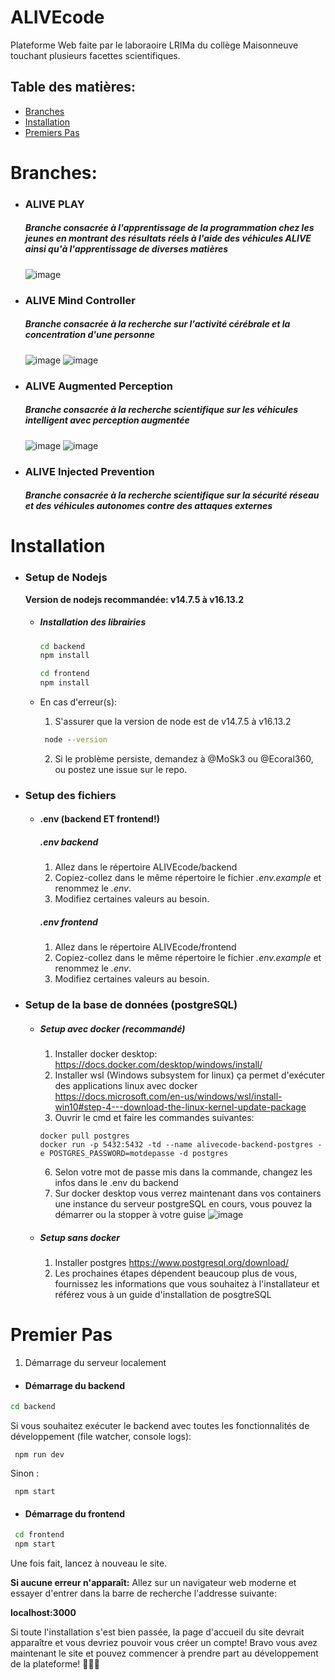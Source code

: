 # ALIVEcode

Plateforme Web faite par le laboraoire LRIMa du collège Maisonneuve touchant plusieurs facettes scientifiques.

## Table des matières:

- [Branches](#branches)
- [Installation](#installation)
- [Premiers Pas](#premier-pas)

# **Branches:**

- ### ALIVE PLAY
  ##### Branche consacrée à l'apprentissage de la programmation chez les jeunes en montrant des résultats réels à l'aide des véhicules ALIVE ainsi qu'à l'apprentissage de diverses matières
  ![image](https://user-images.githubusercontent.com/62816157/114948080-58249f00-9e1c-11eb-9afe-4081a82fd066.png?raw=true)
- ### ALIVE Mind Controller
  ##### Branche consacrée à la recherche sur l'activité cérébrale et la concentration d'une personne
  ![image](https://user-images.githubusercontent.com/62816157/116498951-f41cc480-a878-11eb-852f-a89c6088d7b3.png)
  ![image](https://user-images.githubusercontent.com/62816157/116499031-2c240780-a879-11eb-97fd-b83f4e7f1510.png)
- ### ALIVE Augmented Perception
  ##### Branche consacrée à la recherche scientifique sur les véhicules intelligent avec perception augmentée
  ![image](https://user-images.githubusercontent.com/62816157/116498903-d3ed0580-a878-11eb-87b0-5873aac01291.png)
  ![image](https://user-images.githubusercontent.com/62816157/116499088-4a8a0300-a879-11eb-9dae-4ccb92721c06.png)
- ### ALIVE Injected Prevention
  ##### Branche consacrée à la recherche scientifique sur la sécurité réseau et des véhicules autonomes contre des attaques externes

# Installation

- ### Setup de Nodejs

  **Version de nodejs recommandée: v14.7.5 à v16.13.2**

  - ##### Installation des librairies

    ```cmd
    cd backend
    npm install

    cd frontend
    npm install
    ```

  - En cas d'erreur(s):

    1. S'assurer que la version de node est de v14.7.5 à v16.13.2

    ```cmd
     node --version
    ```

    2. Si le problème persiste, demandez à @MoSk3 ou @Ecoral360, ou postez une issue sur le repo.

- ### Setup des fichiers

  - #### .env (backend ET frontend!)

    ##### .env backend

    1.  Allez dans le répertoire ALIVEcode/backend
    2.  Copiez-collez dans le même répertoire le fichier _.env.example_ et renommez le _.env_.
    3.  Modifiez certaines valeurs au besoin.

    ##### .env frontend

    1.  Allez dans le répertoire ALIVEcode/frontend
    2.  Copiez-collez dans le même répertoire le fichier _.env.example_ et renommez le _.env_.
    3.  Modifiez certaines valeurs au besoin.

- ### Setup de la base de données (postgreSQL)

  - ##### Setup avec docker (recommandé)

    1. Installer docker desktop: https://docs.docker.com/desktop/windows/install/
    2. Installer wsl (Windows subsystem for linux) ça permet d'exécuter des applications linux avec docker https://docs.microsoft.com/en-us/windows/wsl/install-win10#step-4---download-the-linux-kernel-update-package
    3. Ouvrir le cmd et faire les commandes suivantes:

    ```
    docker pull postgres
    docker run -p 5432:5432 -td --name alivecode-backend-postgres -e POSTGRES_PASSWORD=motdepasse -d postgres
    ```

    6. Selon votre mot de passe mis dans la commande, changez les infos dans le .env du backend
    7. Sur docker desktop vous verrez maintenant dans vos containers une instance du serveur postgreSQL en cours, vous pouvez la démarrer ou la stopper à votre guise
       ![image](https://user-images.githubusercontent.com/62816157/133109379-a30dccd0-a93f-406c-bc36-51540d93efc5.png)

  - ##### Setup sans docker
    1. Installer postgres https://www.postgresql.org/download/
    2. Les prochaines étapes dépendent beaucoup plus de vous, fournissez les informations que vous souhaitez à l'installateur et référez vous à un guide d'installation de posgtreSQL

# Premier Pas

1. Démarrage du serveur localement

- #### Démarrage du backend

```cmd
cd backend
```

Si vous souhaitez exécuter le backend avec toutes les fonctionnalités de développement (file watcher, console logs):

```
 npm run dev
```

Sinon :

```
 npm start
```

- #### Démarrage du frontend

```cmd
 cd frontend
 npm start
```

Une fois fait, lancez à nouveau le site.

**Si aucune erreur n'apparaît:**
Allez sur un navigateur web moderne et essayer d'entrer dans la barre de recherche l'addresse suivante:

**localhost:3000**

Si toute l'installation s'est bien passée, la page d'accueil du site devrait apparaître et vous devriez pouvoir vous créer un compte! Bravo vous avez maintenant le site et pouvez commencer à prendre part au développement de la plateforme! 🎉🎉🎉
